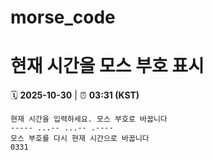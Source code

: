# morse_code
# 현재 시간을 모스 부호 표시
<!-- MORSE_TIME_START -->
🗓️ **2025-10-30** | ⏰ **03:31 (KST)**

```
현재 시간을 입력하세요. 모스 부호로 바꿉니다
----- ...-- ...-- .----
모스 부호를 다시 현재 시간으로 바꿉니다
0331
```
<!-- MORSE_TIME_END -->
